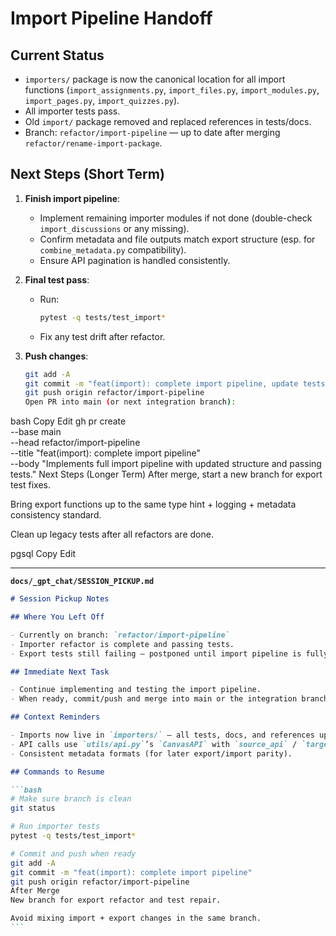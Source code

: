 # Import Pipeline Handoff

## Current Status

- `importers/` package is now the canonical location for all import functions (`import_assignments.py`, `import_files.py`, `import_modules.py`, `import_pages.py`, `import_quizzes.py`).
- All importer tests pass.
- Old `import/` package removed and replaced references in tests/docs.
- Branch: `refactor/import-pipeline` — up to date after merging `refactor/rename-import-package`.

## Next Steps (Short Term)

1. **Finish import pipeline**:

   - Implement remaining importer modules if not done (double-check `import_discussions` or any missing).
   - Confirm metadata and file outputs match export structure (esp. for `combine_metadata.py` compatibility).
   - Ensure API pagination is handled consistently.

2. **Final test pass**:

   - Run:
     ```bash
     pytest -q tests/test_import*
     ```
   - Fix any test drift after refactor.

3. **Push changes**:
   ```bash
   git add -A
   git commit -m "feat(import): complete import pipeline, update tests and docs"
   git push origin refactor/import-pipeline
   Open PR into main (or next integration branch):
   ```

bash
Copy
Edit
gh pr create \
 --base main \
 --head refactor/import-pipeline \
 --title "feat(import): complete import pipeline" \
 --body "Implements full import pipeline with updated structure and passing tests."
Next Steps (Longer Term)
After merge, start a new branch for export test fixes.

Bring export functions up to the same type hint + logging + metadata consistency standard.

Clean up legacy tests after all refactors are done.

pgsql
Copy
Edit

---

**`docs/_gpt_chat/SESSION_PICKUP.md`**

````md
# Session Pickup Notes

## Where You Left Off

- Currently on branch: `refactor/import-pipeline`
- Importer refactor is complete and passing tests.
- Export tests still failing — postponed until import pipeline is fully done and merged.

## Immediate Next Task

- Continue implementing and testing the import pipeline.
- When ready, commit/push and merge into main or the integration branch.

## Context Reminders

- Imports now live in `importers/` — all tests, docs, and references updated.
- API calls use `utils/api.py`’s `CanvasAPI` with `source_api` / `target_api`.
- Consistent metadata formats (for later export/import parity).

## Commands to Resume

```bash
# Make sure branch is clean
git status

# Run importer tests
pytest -q tests/test_import*

# Commit and push when ready
git add -A
git commit -m "feat(import): complete import pipeline"
git push origin refactor/import-pipeline
After Merge
New branch for export refactor and test repair.

Avoid mixing import + export changes in the same branch.
```
````
